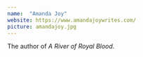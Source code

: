 ```yaml
---
name:  "Amanda Joy"
website: https://www.amandajoywrites.com/
picture: amandajoy.jpg
---
```

The author of *A River of Royal Blood*.